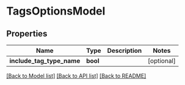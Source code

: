 # TagsOptionsModel

## Properties
Name | Type | Description | Notes
------------ | ------------- | ------------- | -------------
**include_tag_type_name** | **bool** |  | [optional] 

[[Back to Model list]](../README.md#documentation-for-models) [[Back to API list]](../README.md#documentation-for-api-endpoints) [[Back to README]](../README.md)


